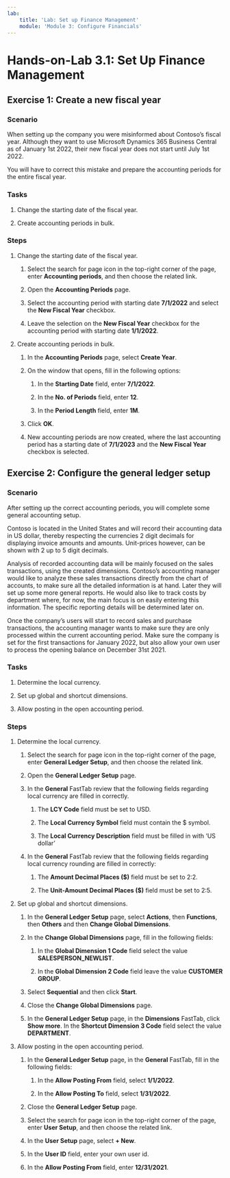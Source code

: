 ```yaml
---
lab:
    title: 'Lab: Set up Finance Management'
    module: 'Module 3: Configure Financials'
---
```


Hands-on-Lab 3.1: Set Up Finance Management
===========================================

Exercise 1: Create a new fiscal year
------------------------------------

### Scenario

When setting up the company you were misinformed about Contoso’s fiscal year.
Although they want to use Microsoft Dynamics 365 Business Central as of January
1st 2022, their new fiscal year does not start until July 1st 2022.

You will have to correct this mistake and prepare the accounting periods for the
entire fiscal year.

### Tasks

1.  Change the starting date of the fiscal year.

2.  Create accounting periods in bulk.

### Steps

1.  Change the starting date of the fiscal year.

    1.  Select the search for page icon in the top-right corner of the page,
        enter **Accounting periods**, and then choose the related link.

    2.  Open the **Accounting Periods** page.

    3.  Select the accounting period with starting date **7/1/2022** and select
        the **New Fiscal Year** checkbox.

    4.  Leave the selection on the **New Fiscal Year** checkbox for the
        accounting period with starting date **1/1/2022**.

2.  Create accounting periods in bulk.

    1.  In the **Accounting Periods** page, select **Create Year**.

    2.  On the window that opens, fill in the following options:

        1.  In the **Starting Date** field, enter **7/1/2022**.

        2.  In the **No. of Periods** field, enter **12**.

        3.  In the **Period Length** field, enter **1M**.

    3.  Click **OK**.

    4.  New accounting periods are now created, where the last accounting period
        has a starting date of **7/1/2023** and the **New Fiscal Year** checkbox
        is selected.

Exercise 2: Configure the general ledger setup
----------------------------------------------

### Scenario

After setting up the correct accounting periods, you will complete some general
accounting setup.

Contoso is located in the United States and will record their accounting data in
US dollar, thereby respecting the currencies 2 digit decimals for displaying
invoice amounts and amounts. Unit-prices however, can be shown with 2 up to 5
digit decimals.

Analysis of recorded accounting data will be mainly focused on the sales
transactions, using the created dimensions. Contoso’s accounting manager would
like to analyze these sales transactions directly from the chart of accounts, to
make sure all the detailed information is at hand. Later they will set up some
more general reports. He would also like to track costs by department where, for
now, the main focus is on easily entering this information. The specific
reporting details will be determined later on.

Once the company’s users will start to record sales and purchase transactions,
the accounting manager wants to make sure they are only processed within the
current accounting period. Make sure the company is set for the first
transactions for January 2022, but also allow your own user to process the
opening balance on December 31st 2021.

### Tasks

1.  Determine the local currency.

2.  Set up global and shortcut dimensions.

3.  Allow posting in the open accounting period.

### Steps

1.  Determine the local currency.

    1.  Select the search for page icon in the top-right corner of the page,
        enter **General Ledger Setup**, and then choose the related link.

    2.  Open the **General Ledger Setup** page.

    3.  In the **General** FastTab review that the following fields regarding
        local currency are filled in correctly.

        1.  The **LCY Code** field must be set to USD.

        2.  The **Local Currency Symbol** field must contain the \$ symbol.

        3.  The **Local Currency Description** field must be filled in with ‘US
            dollar’

    4.  In the **General** FastTab review that the following fields regarding
        local currency rounding are filled in correctly:

        1.  The **Amount Decimal Places (\$)** field must be set to 2:2.

        2.  The **Unit-Amount Decimal Places (\$)** field must be set to 2:5.

2.  Set up global and shortcut dimensions.

    1.  In the **General Ledger Setup** page, select **Actions**, then
        **Functions**, then **Others** and then **Change Global Dimensions**.

    2.  In the **Change Global Dimensions** page, fill in the following fields:

        1.  In the **Global Dimension 1 Code** field select the value
            **SALESPERSON_NEWLIST**.

        2.  In the **Global Dimension 2 Code** field leave the value **CUSTOMER
            GROUP**.

    3.  Select **Sequential** and then click **Start**.

    4.  Close the **Change Global Dimensions** page.

    5.  In the **General Ledger Setup** page, in the **Dimensions** FastTab,
        click **Show more**. In the **Shortcut Dimension 3 Code** field select
        the value **DEPARTMENT**.

3.  Allow posting in the open accounting period.

    1.  In the **General Ledger Setup** page, in the **General** FastTab, fill
        in the following fields:

        1.  In the **Allow Posting From** field, select **1/1/2022**.

        2.  In the **Allow Posting To** field, select **1/31/2022**.

    2.  Close the **General Ledger Setup** page.

    3.  Select the search for page icon in the top-right corner of the page,
        enter **User Setup**, and then choose the related link.

    4.  In the **User Setup** page, select **+ New**.

    5.  In the **User ID** field, enter your own user id.

    6.  In the **Allow Posting From** field, enter **12/31/2021**.
